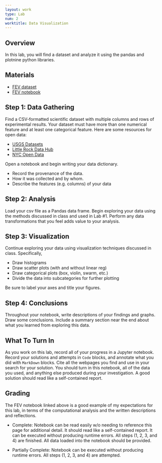```yaml
---
layout: work
type: Lab
num: 2
worktitle: Data Visualization
---
```


## Overview

In this lab, you will find a dataset and analyze it using the pandas and plotnine python libraries.

## Materials

* [FEV dataset](../data/FEV.csv)
* [FEV notebook](https://www.kaggle.com/code/markgoadrich/fev-lab-2-example)


## Step 1: Data Gathering

Find a CSV-formatted scientific dataset with multiple columns and rows of experimental results. Your dataset must have more than one numerical feature and at least one categorical feature. Here are some resources for open data:

* [USGS Datasets](https://www.usgs.gov/products/data)
* [Little Rock Data Hub](https://data.littlerock.gov/)
* [NYC Open Data](https://opendata.cityofnewyork.us/)


Open a notebook and begin writing your data dictionary. 

* Record the provenance of the data.
* How it was collected and by whom.
* Describe the features (e.g. columns) of your data


## Step 2: Analysis

Load your csv file as a Pandas data frame. Begin exploring your data using the methods discussed in class and used in Lab #1. Perform any data transformations that you feel adds value to your analysis.

## Step 3: Visualization

Continue exploring your data using visualization techniques discussed in class. Specifically, 

* Draw histograms
* Draw scatter plots (with and without linear reg)
* Draw categorical plots (box, violin, swarm, etc.)
* Divide the data into subcategories for further plotting

Be sure to label your axes and title your figures. 

## Step 4: Conclusions

Throughout your notebook, write descriptions of your findings and graphs. Draw some conclusions. Include a summary section near the end about what you learned from exploring this data.

## What To Turn In

As you work on this lab, record all of your progress in a Jupyter notebook. Record your solutions and attempts in `Code` blocks, and annotate what you did with `MarkDown` blocks. Cite all the webpages you find and use in your search for your solution. You should turn in this notebook, all of the data you used, and anything else produced during your investigation. A good solution should read like a self-contained report.

## Grading

The FEV notebook linked above is a good example of my expectations for this lab, in terms of the computational analysis and the written descriptions and reflections.

* Complete: Notebook can be read easily w/o needing to reference this page for additional detail. It should read like a self-contained report. It can be executed without producing runtime errors. All steps (1, 2, 3, and 4) are finished. All data loaded into the notebook should be provided.

* Partially Complete: Notebook can be executed without producing runtime errors. All steps (1, 2, 3, and 4) are attempted.
